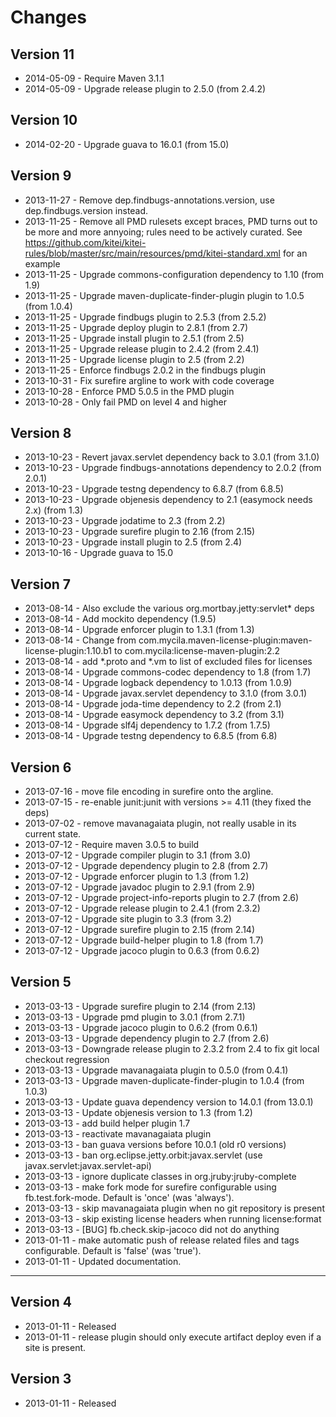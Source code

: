 # Changes

## Version 11

* 2014-05-09 - Require Maven 3.1.1
* 2014-05-09 - Upgrade release plugin to 2.5.0 (from 2.4.2)

## Version 10

* 2014-02-20 - Upgrade guava to 16.0.1 (from 15.0)

## Version 9

* 2013-11-27 - Remove dep.findbugs-annotations.version, use dep.findbugs.version instead.
* 2013-11-25 - Remove all PMD rulesets except braces, PMD turns out to
               be more and more annyoing; rules need to be actively
               curated.
               See https://github.com/kitei/kitei-rules/blob/master/src/main/resources/pmd/kitei-standard.xml
               for an example
* 2013-11-25 - Upgrade commons-configuration dependency to 1.10 (from 1.9)
* 2013-11-25 - Upgrade maven-duplicate-finder-plugin plugin to 1.0.5 (from 1.0.4)
* 2013-11-25 - Upgrade findbugs plugin to 2.5.3 (from 2.5.2)
* 2013-11-25 - Upgrade deploy plugin to 2.8.1 (from 2.7)
* 2013-11-25 - Upgrade install plugin to 2.5.1 (from 2.5)
* 2013-11-25 - Upgrade release plugin to 2.4.2 (from 2.4.1)
* 2013-11-25 - Upgrade license plugin to 2.5 (from 2.2)
* 2013-11-25 - Enforce findbugs 2.0.2 in the findbugs plugin
* 2013-10-31 - Fix surefire argline to work with code coverage
* 2013-10-28 - Enforce PMD 5.0.5 in the PMD plugin
* 2013-10-28 - Only fail PMD on level 4 and higher

## Version 8

* 2013-10-23 - Revert javax.servlet dependency back to 3.0.1 (from 3.1.0)
* 2013-10-23 - Upgrade findbugs-annotations dependency to 2.0.2 (from 2.0.1)
* 2013-10-23 - Upgrade testng dependency to 6.8.7 (from 6.8.5)
* 2013-10-23 - Upgrade objenesis dependency to 2.1 (easymock needs 2.x) (from 1.3)
* 2013-10-23 - Upgrade jodatime to 2.3 (from 2.2)
* 2013-10-23 - Upgrade surefire plugin to 2.16 (from 2.15)
* 2013-10-23 - Upgrade install plugin to 2.5 (from 2.4)
* 2013-10-16 - Upgrade guava to 15.0


## Version 7

* 2013-08-14 - Also exclude the various org.mortbay.jetty:servlet* deps
* 2013-08-14 - Add mockito dependency (1.9.5)
* 2013-08-14 - Upgrade enforcer plugin to 1.3.1 (from 1.3)
* 2013-08-14 - Change from com.mycila.maven-license-plugin:maven-license-plugin:1.10.b1
               to com.mycila:license-maven-plugin:2.2
* 2013-08-14 - add *.proto and *.vm to list of excluded files for licenses
* 2013-08-14 - Upgrade commons-codec dependency to 1.8 (from 1.7)
* 2013-08-14 - Upgrade logback dependency to 1.0.13 (from 1.0.9)
* 2013-08-14 - Upgrade javax.servlet dependency to 3.1.0 (from 3.0.1)
* 2013-08-14 - Upgrade joda-time dependency to 2.2 (from 2.1)
* 2013-08-14 - Upgrade easymock dependency to 3.2 (from 3.1)
* 2013-08-14 - Upgrade slf4j dependency to 1.7.2 (from 1.7.5)
* 2013-08-14 - Upgrade testng dependency to 6.8.5 (from 6.8)


## Version 6

* 2013-07-16 - move file encoding in surefire onto the argline.
* 2013-07-15 - re-enable junit:junit with versions >= 4.11 (they fixed the deps)
* 2013-07-02 - remove mavanagaiata plugin, not really usable in its current state.
* 2013-07-12 - Require maven 3.0.5 to build
* 2013-07-12 - Upgrade compiler plugin to 3.1 (from 3.0)
* 2013-07-12 - Upgrade dependency plugin to 2.8 (from 2.7)
* 2013-07-12 - Upgrade enforcer plugin to 1.3 (from 1.2)
* 2013-07-12 - Upgrade javadoc plugin to 2.9.1 (from 2.9)
* 2013-07-12 - Upgrade project-info-reports plugin to 2.7 (from 2.6)
* 2013-07-12 - Upgrade release plugin to 2.4.1 (from 2.3.2)
* 2013-07-12 - Upgrade site plugin to 3.3 (from 3.2)
* 2013-07-12 - Upgrade surefire plugin to 2.15 (from 2.14)
* 2013-07-12 - Upgrade build-helper plugin to 1.8 (from 1.7)
* 2013-07-12 - Upgrade jacoco plugin to 0.6.3 (from 0.6.2)


## Version 5

* 2013-03-13 - Upgrade surefire plugin to 2.14 (from 2.13)
* 2013-03-13 - Upgrade pmd plugin to 3.0.1 (from 2.7.1)
* 2013-03-13 - Upgrade jacoco plugin to 0.6.2 (from 0.6.1)
* 2013-03-13 - Upgrade dependency plugin to 2.7 (from 2.6)
* 2013-03-13 - Downgrade release plugin to 2.3.2 from 2.4 to fix git local checkout regression
* 2013-03-13 - Upgrade mavanagaiata plugin to 0.5.0 (from 0.4.1)
* 2013-03-13 - Upgrade maven-duplicate-finder-plugin to 1.0.4 (from 1.0.3)
* 2013-03-13 - Update guava dependency version to 14.0.1 (from 13.0.1)
* 2013-03-13 - Update objenesis version to 1.3 (from 1.2)
* 2013-03-13 - add build helper plugin 1.7
* 2013-03-13 - reactivate mavanagaiata plugin
* 2013-03-13 - ban guava versions before 10.0.1 (old r0<x> versions)
* 2013-03-13 - ban org.eclipse.jetty.orbit:javax.servlet (use javax.servlet:javax.servlet-api)
* 2013-03-13 - ignore duplicate classes in org.jruby:jruby-complete
* 2013-03-13 - make fork mode for surefire configurable using fb.test.fork-mode. Default is 'once' (was 'always').
* 2013-03-13 - skip mavanagaiata plugin when no git repository is present
* 2013-03-13 - skip existing license headers when running license:format
* 2013-03-13 - [BUG] fb.check.skip-jacoco did not do anything
* 2013-01-11 - make automatic push of release related files and tags configurable. Default is 'false' (was 'true').
* 2013-01-11 - Updated documentation.

----

## Version 4

* 2013-01-11 - Released
* 2013-01-11 - release plugin should only execute artifact deploy even if a site is present.

## Version 3

* 2013-01-11 - Released



